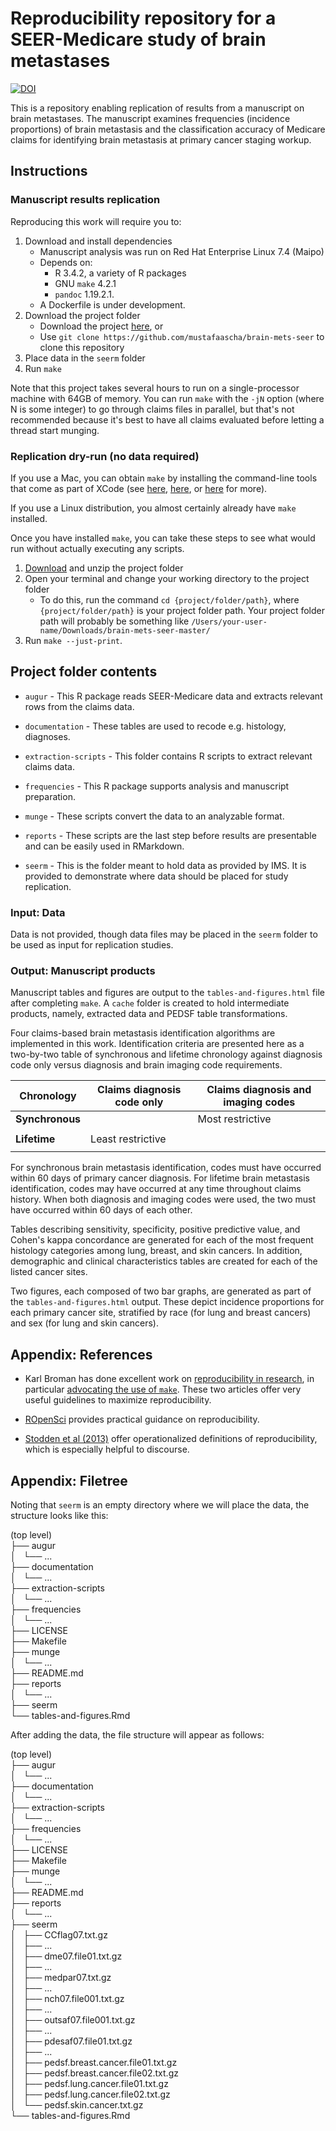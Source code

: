 # Reproducibility repository for a SEER-Medicare study of brain metastases

[![DOI](https://zenodo.org/badge/DOI/10.5281/zenodo.1300053.svg)](https://doi.org/10.5281/zenodo.1300053)

This is a repository enabling replication of results from a manuscript on brain metastases. The manuscript examines frequencies (incidence proportions) of brain metastasis and the classification accuracy of Medicare claims for identifying brain metastasis at primary cancer staging workup. 

## Instructions 

### Manuscript results replication

Reproducing this work will require you to:   

1. Download and install dependencies  
    - Manuscript analysis was run on Red Hat Enterprise Linux 7.4 (Maipo)
    - Depends on: 
        - R 3.4.2, a variety of R packages
        - GNU `make` 4.2.1
        - `pandoc` 1.19.2.1. 
    - A Dockerfile is under development. 
2. Download the project folder 
    - Download the project [here](https://github.com/mustafaascha/brain-mets-seer/archive/master.zip), or 
    - Use `git clone https://github.com/mustafaascha/brain-mets-seer` to clone this repository 
3. Place data in the `seerm` folder 
4. Run `make`  

Note that this project takes several hours to run on a single-processor machine with 64GB of memory. You can run `make` with the `-jN` option (where N is some integer) to go through claims files in parallel, but that's not recommended because it's best to have all claims evaluated before letting a thread start munging.      


### Replication dry-run (no data required)   

If you use a Mac, you can obtain `make` by installing the command-line tools that come as part of XCode (see [here](https://stackoverflow.com/questions/10265742/how-to-install-make-and-gcc-on-a-mac), [here](http://railsapps.github.io/xcode-command-line-tools.html), or [here](https://gist.github.com/rtrouton/f92f263414aaeb946e54) for more).

If you use a Linux distribution, you almost certainly already have `make` installed.
        
Once you have installed `make`, you can take these steps to see what would run without actually executing any scripts. 

1. [Download](https://github.com/mustafaascha/brain-mets-seer/archive/master.zip) and unzip the project folder   
2. Open your terminal and change your working directory to the project folder
    - To do this, run the command `cd {project/folder/path}`, where `{project/folder/path}` is your project folder path. Your project folder path will probably be something like `/Users/your-user-name/Downloads/brain-mets-seer-master/`
3. Run `make --just-print`.     

## Project folder contents

- `augur` - This R package reads SEER-Medicare data and extracts relevant rows from the claims data.      

- `documentation` - These tables are used to recode e.g. histology, diagnoses.     

- `extraction-scripts` - This folder contains R scripts to extract relevant claims data.     

- `frequencies` - This R package supports analysis and manuscript preparation.    

- `munge` - These scripts convert the data to an analyzable format.     

- `reports` - These scripts are the last step before results are presentable and can be easily used in RMarkdown.    

- `seerm` - This is the folder meant to hold data as provided by IMS. It is provided to demonstrate where data should be placed for study replication. 

### Input: Data  

Data is not provided, though data files may be placed in the `seerm` folder to be used as input for replication studies. 

### Output: Manuscript products

Manuscript tables and figures are output to the `tables-and-figures.html` file after completing `make`. A `cache` folder is created to hold intermediate products, namely, extracted data and PEDSF table transformations. 

Four claims-based brain metastasis identification algorithms are implemented in this work. Identification criteria are presented here as a two-by-two table of synchronous and lifetime chronology against diagnosis code only versus diagnosis and brain imaging code requirements. 

| Chronology      | Claims diagnosis code only        | Claims diagnosis and imaging codes |  
| --------------- | --------------------------------- | ---------------------------------- | 
| **Synchronous** |                                   | Most restrictive
|                 |                                   | 
| **Lifetime**    | Least restrictive                 | 
|                 |                                   | 

For synchronous brain metastasis identification, codes must have occurred within 60 days of primary cancer diagnosis. For lifetime brain metastasis identification, codes may have occurred at any time throughout claims history. When both diagnosis and imaging codes were used, the two must have occurred within 60 days of each other. 

Tables describing sensitivity, specificity, positive predictive value, and Cohen's kappa concordance are generated for each of the most frequent histology categories among lung, breast, and skin cancers. In addition, demographic and clinical characteristics tables are created for each of the listed cancer sites.    

Two figures, each composed of two bar graphs, are generated as part of the `tables-and-figures.html` output. These depict incidence proportions for each primary cancer site, stratified by race (for lung and breast cancers) and sex (for lung and skin cancers).     


## Appendix: References

- Karl Broman has done excellent work on [reproducibility in research](https://kbroman.org/steps2rr/), in particular [advocating the use of `make`](http://kbroman.org/minimal_make/). These two articles offer very useful guidelines to maximize reproducibility.  

- [ROpenSci](http://ropensci.github.io/reproducibility-guide/) provides practical guidance on reproducibility.     

- [Stodden et al (2013)](http://stodden.net/icerm_report.pdf) offer operationalized definitions of reproducibility, which is especially helpful to discourse.    

## Appendix: Filetree  

Noting that `seerm` is an empty directory where we will place the data, the structure looks like this: 

(top level)   
├── augur    
│   └── ...    
├── documentation    
│   └── ...    
├── extraction-scripts    
│   └── ...    
├── frequencies    
│   └── ...    
├── LICENSE    
├── Makefile    
├── munge    
│   └── ...    
├── README.md    
├── reports    
│   └── ...    
├── seerm     
└── tables-and-figures.Rmd      
  
After adding the data, the file structure will appear as follows: 

(top level)    
├── augur     
│   └── ...     
├── documentation    
│   └── ...    
├── extraction-scripts    
│   └── ...    
├── frequencies    
│   └── ...    
├── LICENSE    
├── Makefile    
├── munge    
│   └── ...    
├── README.md    
├── reports    
│   └── ...    
├── seerm     
│   ├── CCflag07.txt.gz    
│   ├── ...    
│   ├── dme07.file01.txt.gz    
│   ├── ...    
│   ├── medpar07.txt.gz    
│   ├── ...    
│   ├── nch07.file001.txt.gz    
│   ├── ...    
│   ├── outsaf07.file001.txt.gz    
│   ├── ...    
│   ├── pdesaf07.file01.txt.gz    
│   ├── ...    
│   ├── pedsf.breast.cancer.file01.txt.gz    
│   ├── pedsf.breast.cancer.file02.txt.gz    
│   ├── pedsf.lung.cancer.file01.txt.gz    
│   ├── pedsf.lung.cancer.file02.txt.gz    
│   └── pedsf.skin.cancer.txt.gz    
└── tables-and-figures.Rmd       


